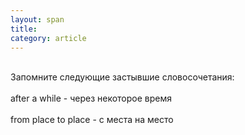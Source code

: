 ```yaml
---
layout: span
title: 
category: article
---
```

<span class="rules"> <br>Запомните следующие застывшие словосочетания:<br><br>after a while - через некоторое время<br><br>from place to place - с места на место<br></span>